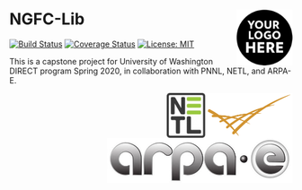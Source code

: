 # NGFC-Lib <img src="./assets/images/team-logo.png" alt="team-logo" width="100" img align="right">

[![Build Status](https://travis-ci.org/NGFC-Lib/NGFC-Lib.svg?branch=master)](https://travis-ci.org/NGFC-Lib/NGFC-Lib)
[![Coverage Status](https://coveralls.io/repos/github/NGFC-Lib/NGFC-Lib/badge.svg?branch=master)](https://coveralls.io/github/UW-EnergyForecaster/EnergyForecasters?branch=master)
[![License: MIT](https://img.shields.io/badge/License-MIT-yellow.svg)](https://opensource.org/licenses/MIT)

This is a capstone project for University of Washington DIRECT program Spring 2020, in collaboration with PNNL, NETL, and ARPA-E.

<img src="./assets/images/PNNL-logo.png" alt="PNNL-logo" height="80" img align="right"> <img src="./assets/images/NETL-logo.jpg" alt="NETL-logo" height="80" img align="right"> <img src="./assets/images/ARPA-E-logo.jpg" alt="ARPA-E-logo" height="80" img align="right">


